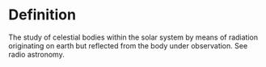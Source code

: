 # Definition

The study of celestial bodies within the solar system by means of
radiation originating on earth but reflected from the body under
observation. See radio astronomy.
